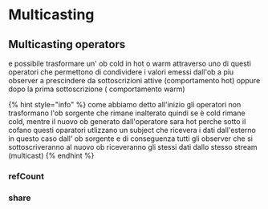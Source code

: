 # Multicasting

## Multicasting operators

e possibile trasformare un' ob cold in hot o warm attraverso uno di questi operatori che permettono di condividere i valori emessi dall'ob a piu observer a prescindere da sottoscrizioni attive \(comportamento hot\) oppure dopo la prima sottoscrizione \( comportamento warm\)

{% hint style="info" %}
come abbiamo detto all'inizio gli operatori non trasformano l'ob sorgente che rimane inalterato quindi se è cold rimane cold, mentre il nuovo ob generato dall'operatore sara hot perche sotto il cofano questi oparatori utlizzano un subject che ricevera i dati dall'esterno in questo caso dall' ob sorgente e di conseguenza tutti gli observer che si sottoscriveranno al nuovo ob riceveranno gli stessi dati dallo stesso stream \(multicast\)
{% endhint %}

### refCount

### share

